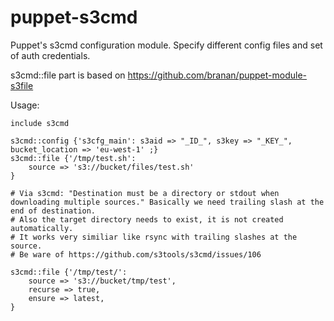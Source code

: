 puppet-s3cmd
============

Puppet's s3cmd configuration module. Specify different config files and set of auth credentials.

s3cmd::file part is based on https://github.com/branan/puppet-module-s3file

Usage:

```
include s3cmd

s3cmd::config {'s3cfg_main': s3aid => "_ID_", s3key => "_KEY_", bucket_location => 'eu-west-1' ;}
s3cmd::file {'/tmp/test.sh':
    source => 's3://bucket/files/test.sh'
}

# Via s3cmd: "Destination must be a directory or stdout when downloading multiple sources." Basically we need trailing slash at the end of destination.
# Also the target directory needs to exist, it is not created automatically.
# It works very similiar like rsync with trailing slashes at the source.
# Be ware of https://github.com/s3tools/s3cmd/issues/106

s3cmd::file {'/tmp/test/':
    source => 's3://bucket/tmp/test',
    recurse => true,
    ensure => latest,
}
```
